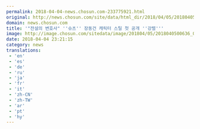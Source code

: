 ```yaml
---
permalink: 2018-04-04-news.chosun.com-233775921.html
original: http://news.chosun.com/site/data/html_dir/2018/04/05/2018040500656.html
domain: news.chosun.com
title: '"전설의 변호사" ''슈츠'' 장동건 캐릭터 스틸 첫 공개 ''강렬'''
image: http://image.chosun.com/sitedata/image/201804/05/2018040500636_0.jpg
date: 2018-04-04 23:21:15
category: news
translations: 
 - 'en'
 - 'es'
 - 'de'
 - 'ru'
 - 'ja'
 - 'fr'
 - 'it'
 - 'zh-CN'
 - 'zh-TW'
 - 'ar'
 - 'pt'
 - 'hy'
---
```


